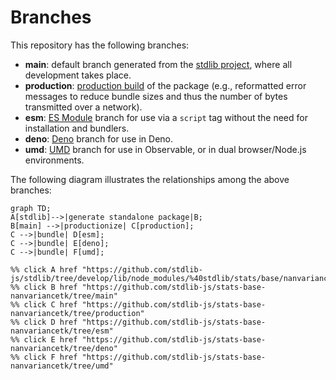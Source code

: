 <!--

@license Apache-2.0

Copyright (c) 2022 The Stdlib Authors.

Licensed under the Apache License, Version 2.0 (the "License");
you may not use this file except in compliance with the License.
You may obtain a copy of the License at

    http://www.apache.org/licenses/LICENSE-2.0

Unless required by applicable law or agreed to in writing, software
distributed under the License is distributed on an "AS IS" BASIS,
WITHOUT WARRANTIES OR CONDITIONS OF ANY KIND, either express or implied.
See the License for the specific language governing permissions and
limitations under the License.

-->

# Branches

This repository has the following branches:

-   **main**: default branch generated from the [stdlib project][stdlib-url], where all development takes place.
-   **production**: [production build][production-url] of the package (e.g., reformatted error messages to reduce bundle sizes and thus the number of bytes transmitted over a network).
-   **esm**: [ES Module][esm-url] branch for use via a `script` tag without the need for installation and bundlers.
-   **deno**: [Deno][deno-url] branch for use in Deno.
-   **umd**: [UMD][umd-url] branch for use in Observable, or in dual browser/Node.js environments.

The following diagram illustrates the relationships among the above branches:

```mermaid
graph TD;
A[stdlib]-->|generate standalone package|B;
B[main] -->|productionize| C[production];
C -->|bundle| D[esm];
C -->|bundle| E[deno];
C -->|bundle| F[umd];

%% click A href "https://github.com/stdlib-js/stdlib/tree/develop/lib/node_modules/%40stdlib/stats/base/nanvariancetk"
%% click B href "https://github.com/stdlib-js/stats-base-nanvariancetk/tree/main"
%% click C href "https://github.com/stdlib-js/stats-base-nanvariancetk/tree/production"
%% click D href "https://github.com/stdlib-js/stats-base-nanvariancetk/tree/esm"
%% click E href "https://github.com/stdlib-js/stats-base-nanvariancetk/tree/deno"
%% click F href "https://github.com/stdlib-js/stats-base-nanvariancetk/tree/umd"
```

[stdlib-url]: https://github.com/stdlib-js/stdlib/tree/develop/lib/node_modules/%40stdlib/stats/base/nanvariancetk
[production-url]: https://github.com/stdlib-js/stats-base-nanvariancetk/tree/production
[deno-url]: https://github.com/stdlib-js/stats-base-nanvariancetk/tree/deno
[umd-url]: https://github.com/stdlib-js/stats-base-nanvariancetk/tree/umd
[esm-url]: https://github.com/stdlib-js/stats-base-nanvariancetk/tree/esm